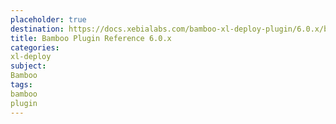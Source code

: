 ```yaml
---
placeholder: true
destination: https://docs.xebialabs.com/bamboo-xl-deploy-plugin/6.0.x/bambooPluginManual.html
title: Bamboo Plugin Reference 6.0.x
categories:
xl-deploy
subject:
Bamboo
tags:
bamboo
plugin
---
```

